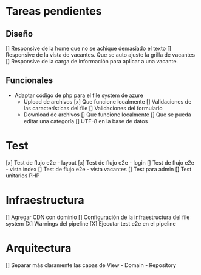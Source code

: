 # Tareas pendientes

## Diseño

[] Responsive de la home que no se achique demasiado el texto
[] Responsive de la vista de vacantes. Que se auto ajuste la grilla de vacantes
[] Responsive de la carga de información para aplicar a una vacante.

## Funcionales

+ Adaptar código de php para el file system de azure
  - Upload de archivos
    [x] Que funcione localmente
    [] Validaciones de las características del file
    [] Validaciones del formulario
  - Download de archivos
    [] Que funcione localmente
[] Que se pueda editar una categoría
[] UTF-8 en la base de datos

# Test

[x] Test de flujo e2e - layout
[x] Test de flujo e2e - login
[] Test de flujo e2e - vista index
[] Test de flujo e2e - vista vacantes
[] Test para admin
[] Test unitarios PHP

# Infraestructura

[] Agregar CDN con dominio
[] Configuración de la infraestructura del file system
[X] Warnings del pipeline
[X] Ejecutar test e2e en el pipeline

# Arquitectura

[] Separar más claramente las capas de View - Domain - Repository